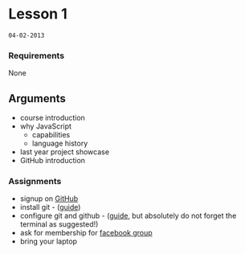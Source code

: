 # Lesson 1
`04-02-2013`

### Requirements

None

## Arguments

* course introduction
* why JavaScript
  - capabilities
  - language history
* last year project showcase
* GitHub introduction

### Assignments

* signup on [GitHub](https://github.com/)
* install git - ([guide](https://github.com/cvdlab/git-crumbs/blob/master/git/Readme.md#download-and-install))
* configure git and github - ([guide](https://help.github.com/articles/set-up-git), but absolutely do not forget the terminal as suggested!)
* ask for membership for [facebook group](https://www.facebook.com/groups/cvdlab/)
* bring your laptop
